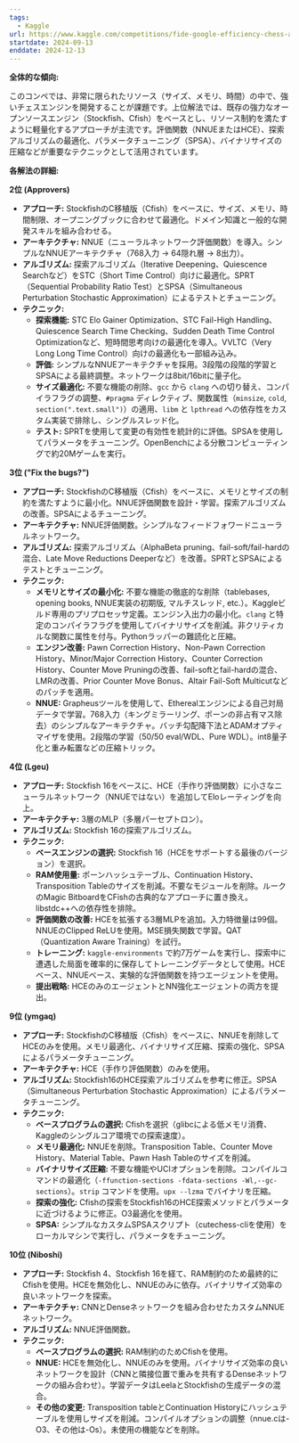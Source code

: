 ```yaml
---
tags:
  - Kaggle
url: https://www.kaggle.com/competitions/fide-google-efficiency-chess-ai-challenge
startdate: 2024-09-13
enddate: 2024-12-13
---
```

**全体的な傾向:**

このコンペでは、非常に限られたリソース（サイズ、メモリ、時間）の中で、強いチェスエンジンを開発することが課題です。上位解法では、既存の強力なオープンソースエンジン（Stockfish、Cfish）をベースとし、リソース制約を満たすように軽量化するアプローチが主流です。評価関数（NNUEまたはHCE）、探索アルゴリズムの最適化、パラメータチューニング（SPSA）、バイナリサイズの圧縮などが重要なテクニックとして活用されています。

**各解法の詳細:**

**2位 (Approvers)**

- **アプローチ:** StockfishのC移植版（Cfish）をベースに、サイズ、メモリ、時間制限、オープニングブックに合わせて最適化。ドメイン知識と一般的な開発スキルを組み合わせる。
- **アーキテクチャ:** NNUE（ニューラルネットワーク評価関数）を導入。シンプルなNNUEアーキテクチャ（768入力 -> 64隠れ層 -> 8出力）。
- **アルゴリズム:** 探索アルゴリズム（Iterative Deepening、Quiescence Searchなど）をSTC（Short Time Control）向けに最適化。SPRT（Sequential Probability Ratio Test）とSPSA（Simultaneous Perturbation Stochastic Approximation）によるテストとチューニング。
- **テクニック:**
    - **探索機能:** STC Elo Gainer Optimization、STC Fail-High Handling、Quiescence Search Time Checking、Sudden Death Time Control Optimizationなど、短時間思考向けの最適化を導入。VVLTC（Very Long Long Time Control）向けの最適化も一部組み込み。
    - **評価:** シンプルなNNUEアーキテクチャを採用。3段階の段階的学習とSPSAによる最終調整。ネットワークは8bit/16bitに量子化。
    - **サイズ最適化:** 不要な機能の削除、`gcc` から `clang` への切り替え、コンパイラフラグの調整、`#pragma` ディレクティブ、関数属性（`minsize`, `cold`, `section(".text.small")`）の適用、`libm` と `lpthread` への依存性をカスタム実装で排除し、シングルスレッド化。
    - **テスト:** SPRTを使用して変更の有効性を統計的に評価。SPSAを使用してパラメータをチューニング。OpenBenchによる分散コンピューティングで約20Mゲームを実行。

**3位 ("Fix the bugs?")**

- **アプローチ:** StockfishのC移植版（Cfish）をベースに、メモリとサイズの制約を満たすように最小化。NNUE評価関数を設計・学習。探索アルゴリズムの改善。SPSAによるチューニング。
- **アーキテクチャ:** NNUE評価関数。シンプルなフィードフォワードニューラルネットワーク。
- **アルゴリズム:** 探索アルゴリズム（AlphaBeta pruning、fail-soft/fail-hardの混合、Late Move Reductions Deeperなど）を改善。SPRTとSPSAによるテストとチューニング。
- **テクニック:**
    - **メモリとサイズの最小化:** 不要な機能の徹底的な削除（tablebases, opening books, NNUE実装の初期版, マルチスレッド, etc.）。Kaggleビルド専用のプリプロセッサ定義。エンジン入出力の最小化。`clang` と特定のコンパイラフラグを使用してバイナリサイズを削減。非クリティカルな関数に属性を付与。Pythonラッパーの難読化と圧縮。
    - **エンジン改善:** Pawn Correction History、Non-Pawn Correction History、Minor/Major Correction History、Counter Correction History、Counter Move Pruningの改善、fail-softとfail-hardの混合、LMRの改善、Prior Counter Move Bonus、Altair Fail-Soft Multicutなどのパッチを適用。
    - **NNUE:** Grapheusツールを使用して、Etherealエンジンによる自己対局データで学習。768入力（キングミラーリング、ポーンの非占有マス除去）のシンプルなアーキテクチャ。バッチ勾配降下法とADAMオプティマイザを使用。2段階の学習（50/50 eval/WDL、Pure WDL）。int8量子化と重み転置などの圧縮トリック。

**4位 (Lgeu)**

- **アプローチ:** Stockfish 16をベースに、HCE（手作り評価関数）に小さなニューラルネットワーク（NNUEではない）を追加してEloレーティングを向上。
- **アーキテクチャ:** 3層のMLP（多層パーセプトロン）。
- **アルゴリズム:** Stockfish 16の探索アルゴリズム。
- **テクニック:**
    - **ベースエンジンの選択:** Stockfish 16（HCEをサポートする最後のバージョン）を選択。
    - **RAM使用量:** ポーンハッシュテーブル、Continuation History、Transposition Tableのサイズを削減。不要なモジュールを削除。ルークのMagic BitboardをCFishの古典的なアプローチに置き換え。libstdc++への依存性を排除。
    - **評価関数の改善:** HCEを拡張する3層MLPを追加。入力特徴量は99個。NNUEのClipped ReLUを使用。MSE損失関数で学習。QAT（Quantization Aware Training）を試行。
    - **トレーニング:** `kaggle-environments` で約7万ゲームを実行し、探索中に遭遇した局面を確率的に保存してトレーニングデータとして使用。HCEベース、NNUEベース、実験的な評価関数を持つエージェントを使用。
    - **提出戦略:** HCEのみのエージェントとNN強化エージェントの両方を提出。

**9位 (ymgaq)**

- **アプローチ:** StockfishのC移植版（Cfish）をベースに、NNUEを削除してHCEのみを使用。メモリ最適化、バイナリサイズ圧縮、探索の強化、SPSAによるパラメータチューニング。
- **アーキテクチャ:** HCE（手作り評価関数）のみを使用。
- **アルゴリズム:** Stockfish16のHCE探索アルゴリズムを参考に修正。SPSA（Simultaneous Perturbation Stochastic Approximation）によるパラメータチューニング。
- **テクニック:**
    - **ベースプログラムの選択:** Cfishを選択（glibcによる低メモリ消費、Kaggleのシングルコア環境での探索速度）。
    - **メモリ最適化:** NNUEを削除。Transposition Table、Counter Move History、Material Table、Pawn Hash Tableのサイズを削減。
    - **バイナリサイズ圧縮:** 不要な機能やUCIオプションを削除。コンパイルコマンドの最適化（`-ffunction-sections -fdata-sections -Wl,--gc-sections`）。`strip` コマンドを使用。`upx --lzma` でバイナリを圧縮。
    - **探索の強化:** Cfishの探索をStockfish16のHCE探索メソッドとパラメータに近づけるように修正。O3最適化を使用。
    - **SPSA:** シンプルなカスタムSPSAスクリプト（cutechess-cliを使用）をローカルマシンで実行し、パラメータをチューニング。

**10位 (Niboshi)**

- **アプローチ:** Stockfish 4、Stockfish 16を経て、RAM制約のため最終的にCfishを使用。HCEを無効化し、NNUEのみに依存。バイナリサイズ効率の良いネットワークを探索。
- **アーキテクチャ:** CNNとDenseネットワークを組み合わせたカスタムNNUEネットワーク。
- **アルゴリズム:** NNUE評価関数。
- **テクニック:**
    - **ベースプログラムの選択:** RAM制約のためCfishを使用。
    - **NNUE:** HCEを無効化し、NNUEのみを使用。バイナリサイズ効率の良いネットワークを設計（CNNと隣接位置で重みを共有するDenseネットワークの組み合わせ）。学習データはLeelaとStockfishの生成データの混合。
    - **その他の変更:** Transposition tableとContinuation Historyにハッシュテーブルを使用しサイズを削減。コンパイルオプションの調整（nnue.cは-O3、その他は-Os）。未使用の機能などを削除。